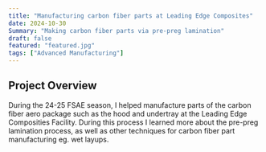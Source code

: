 ```yaml
---
title: "Manufacturing carbon fiber parts at Leading Edge Composites"
date: 2024-10-30
Summary: "Making carbon fiber parts via pre-preg lamination"
draft: false
featured: "featured.jpg"
tags: ["Advanced Manufacturing"]
---
```



## Project Overview

During the 24-25 FSAE season, I helped manufacture parts of the carbon fiber aero package such as the hood and undertray at the Leading Edge Composities Facility. During this process I learned more about the pre-preg lamination process, as well as other techniques for carbon fiber part manufacturing eg. wet layups.
